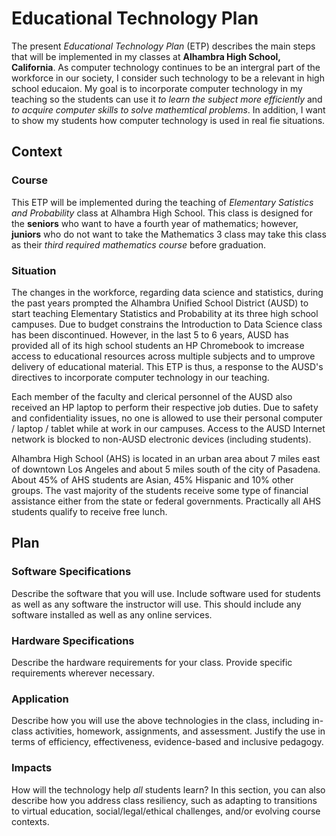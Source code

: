 # **Educational Technology Plan**

The present *Educational Technology Plan* (ETP) describes the main steps that will be implemented in my classes at **Alhambra High School, California**. As computer technology continues to be an intergral part of the workforce in our society, I consider such technology to be a relevant in high school educaion. My goal is to incorporate computer technology in my teaching so the students can use it *to learn the subject more efficiently* and *to acquire computer skills to solve mathemtical problems*. In addition, I want to show my students how computer technology is used in real fie situations.

## Context

### Course

This ETP will be implemented during the teaching of *Elementary Satistics and Probability* class at Alhambra High School. This class is designed for the **seniors** who want to have a fourth year of mathematics; however, **juniors** who do not want to take the Mathematics 3 class may take this class as their *third required mathematics course* before graduation.

### Situation

The changes in the workforce, regarding data science and statistics, during the past years prompted the Alhambra Unified School District (AUSD) to start teaching Elementary Statistics and Probability at its three high school campuses. Due to budget constrains the Introduction to Data Science class has been discontinued. However, in the last 5 to 6 years, AUSD has provided all of its high school students an HP Chromebook to imcrease access to educational resources across multiple subjects and to umprove delivery of educational material. This ETP is thus, a response to the AUSD's directives to incorporate computer technology in our teaching. 

Each member of the faculty and clerical personnel of the AUSD also received an HP laptop to perform their respective job duties. Due to safety and confidentiality issues, no one is allowed to use their personal computer / laptop / tablet while at work in our campuses. Access to the AUSD Internet network is blocked to non-AUSD electronic devices (including students). 

Alhambra High School (AHS) is located in an urban area about 7 miles east of downtown Los Angeles and about 5 miles south of the city of Pasadena. About 45% of AHS students are Asian, 45% Hispanic and 10% other groups. The vast majority of the students receive some type of financial assistance either from the state or federal governments. Practically all AHS students qualify to receive free lunch.



## Plan

### Software Specifications

Describe the software that you will use. Include software used for students as
well as any software the instructor will use. This should include any software
installed as well as any online services.

### Hardware Specifications

Describe the hardware requirements for your class. Provide specific requirements
wherever necessary.

### Application

Describe how you will use the above technologies in the class, including
in-class activities, homework, assignments, and assessment. Justify the use
in terms of efficiency, effectiveness, evidence-based and inclusive pedagogy.

### Impacts

How will the technology help *all* students learn? In this section, you can also
describe how you address class resiliency, such as adapting to
transitions to virtual education, social/legal/ethical challenges,  and/or
evolving course contexts.
